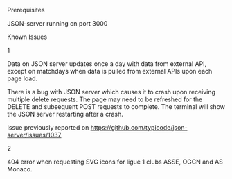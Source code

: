 Prerequisites

JSON-server running on port 3000

Known Issues

1

Data on JSON server updates once a day with data from external API, except on matchdays when data is pulled from external APIs upon each page load.

There is a bug with JSON server which causes it to crash upon receiving multiple delete requests. The page may need to be refreshed for the DELETE and subsequent POST requests to complete. The terminal will show the JSON server restarting after a crash.

Issue previously reported on https://github.com/typicode/json-server/issues/1037

2

404 error when requesting SVG icons for ligue 1 clubs ASSE, OGCN and AS Monaco.

